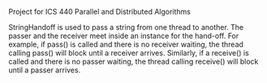 Project for ICS 440 Parallel and Distributed Algorithms

StringHandoff is used to pass a string from one thread to another. The passer and the receiver meet inside an instance for the hand-off. 
For example, if pass() is called and there is no receiver waiting, the thread calling pass() will block until a receiver arrives.
Similarly, if a receive() is called and there is no passer waiting, the thread calling receive() will block until a passer arrives.
